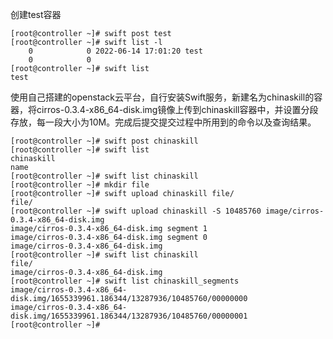 创建test容器

```shell
[root@controller ~]# swift post test
[root@controller ~]# swift list -l
    0            0 2022-06-14 17:01:20 test
    0            0
[root@controller ~]# swift list
test
```

使用自己搭建的openstack云平台，自行安装Swift服务，新建名为chinaskill的容器，将cirros-0.3.4-x86_64-disk.img镜像上传到chinaskill容器中，并设置分段存放，每一段大小为10M。完成后提交提交过程中所用到的命令以及查询结果。

```shell
[root@controller ~]# swift post chinaskill
[root@controller ~]# swift list
chinaskill
name
[root@controller ~]# swift list chinaskill
[root@controller ~]# mkdir file
[root@controller ~]# swift upload chinaskill file/
file/
[root@controller ~]# swift upload chinaskill -S 10485760 image/cirros-0.3.4-x86_64-disk.img
image/cirros-0.3.4-x86_64-disk.img segment 1
image/cirros-0.3.4-x86_64-disk.img segment 0
image/cirros-0.3.4-x86_64-disk.img
[root@controller ~]# swift list chinaskill
file/
image/cirros-0.3.4-x86_64-disk.img
[root@controller ~]# swift list chinaskill_segments
image/cirros-0.3.4-x86_64-disk.img/1655339961.186344/13287936/10485760/00000000
image/cirros-0.3.4-x86_64-disk.img/1655339961.186344/13287936/10485760/00000001
[root@controller ~]#

```


